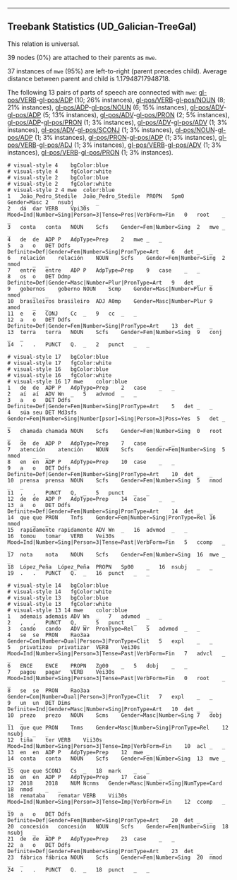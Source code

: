 

--------------------------------------------------------------------------------

## Treebank Statistics (UD_Galician-TreeGal)

This relation is universal.

39 nodes (0%) are attached to their parents as `mwe`.

37 instances of `mwe` (95%) are left-to-right (parent precedes child).
Average distance between parent and child is 1.17948717948718.

The following 13 pairs of parts of speech are connected with `mwe`: [gl-pos/VERB]()-[gl-pos/ADP]() (10; 26% instances), [gl-pos/VERB]()-[gl-pos/NOUN]() (8; 21% instances), [gl-pos/ADP]()-[gl-pos/NOUN]() (6; 15% instances), [gl-pos/ADV]()-[gl-pos/ADP]() (5; 13% instances), [gl-pos/ADV]()-[gl-pos/PRON]() (2; 5% instances), [gl-pos/ADP]()-[gl-pos/PRON]() (1; 3% instances), [gl-pos/ADV]()-[gl-pos/ADV]() (1; 3% instances), [gl-pos/ADV]()-[gl-pos/SCONJ]() (1; 3% instances), [gl-pos/NOUN]()-[gl-pos/ADP]() (1; 3% instances), [gl-pos/PRON]()-[gl-pos/ADP]() (1; 3% instances), [gl-pos/VERB]()-[gl-pos/ADJ]() (1; 3% instances), [gl-pos/VERB]()-[gl-pos/ADV]() (1; 3% instances), [gl-pos/VERB]()-[gl-pos/PRON]() (1; 3% instances).


~~~ conllu
# visual-style 4	bgColor:blue
# visual-style 4	fgColor:white
# visual-style 2	bgColor:blue
# visual-style 2	fgColor:white
# visual-style 2 4 mwe	color:blue
1	João_Pedro_Stedile	João_Pedro_Stedile	PROPN	Spm0	Gender=Masc	2	nsubj	_	_
2	dá	dar	VERB	Vpi30s	Mood=Ind|Number=Sing|Person=3|Tense=Pres|VerbForm=Fin	0	root	_	_
3	conta	conta	NOUN	Scfs	Gender=Fem|Number=Sing	2	mwe	_	_
4	de	de	ADP	P	AdpType=Prep	2	mwe	_	_
5	a	o	DET	Ddfs	Definite=Def|Gender=Fem|Number=Sing|PronType=Art	6	det	_	_
6	relación	relación	NOUN	Scfs	Gender=Fem|Number=Sing	2	nmod	_	_
7	entre	entre	ADP	P	AdpType=Prep	9	case	_	_
8	os	o	DET	Ddmp	Definite=Def|Gender=Masc|Number=Plur|PronType=Art	9	det	_	_
9	gobernos	goberno	NOUN	Scmp	Gender=Masc|Number=Plur	6	nmod	_	_
10	brasileiros	brasileiro	ADJ	A0mp	Gender=Masc|Number=Plur	9	amod	_	_
11	e	e	CONJ	Cc	_	9	cc	_	_
12	a	o	DET	Ddfs	Definite=Def|Gender=Fem|Number=Sing|PronType=Art	13	det	_	_
13	terra	terra	NOUN	Scfs	Gender=Fem|Number=Sing	9	conj	_	_
14	.	.	PUNCT	Q.	_	2	punct	_	_

~~~


~~~ conllu
# visual-style 17	bgColor:blue
# visual-style 17	fgColor:white
# visual-style 16	bgColor:blue
# visual-style 16	fgColor:white
# visual-style 16 17 mwe	color:blue
1	de	de	ADP	P	AdpType=Prep	2	case	_	_
2	aí	aí	ADV	Wn	_	5	advmod	_	_
3	a	o	DET	Ddfs	Definite=Def|Gender=Fem|Number=Sing|PronType=Art	5	det	_	_
4	súa	seu	DET	Md3sfs	Gender=Fem|Number=Sing|Number[psor]=Sing|Person=3|Poss=Yes	5	det	_	_
5	chamada	chamada	NOUN	Scfs	Gender=Fem|Number=Sing	0	root	_	_
6	de	de	ADP	P	AdpType=Prep	7	case	_	_
7	atención	atención	NOUN	Scfs	Gender=Fem|Number=Sing	5	nmod	_	_
8	en	en	ADP	P	AdpType=Prep	10	case	_	_
9	a	o	DET	Ddfs	Definite=Def|Gender=Fem|Number=Sing|PronType=Art	10	det	_	_
10	prensa	prensa	NOUN	Scfs	Gender=Fem|Number=Sing	5	nmod	_	_
11	,	,	PUNCT	Q,	_	5	punct	_	_
12	de	de	ADP	P	AdpType=Prep	14	case	_	_
13	a	o	DET	Ddfs	Definite=Def|Gender=Fem|Number=Sing|PronType=Art	14	det	_	_
14	que	que	PRON	Tnfs	Gender=Fem|Number=Sing|PronType=Rel	16	nmod	_	_
15	rapidamente	rapidamente	ADV	Wn	_	16	advmod	_	_
16	tomou	tomar	VERB	Vei30s	Mood=Ind|Number=Sing|Person=3|Tense=Past|VerbForm=Fin	5	ccomp	_	_
17	nota	nota	NOUN	Scfs	Gender=Fem|Number=Sing	16	mwe	_	_
18	López_Peña	López_Peña	PROPN	Sp00	_	16	nsubj	_	_
19	.	.	PUNCT	Q.	_	16	punct	_	_

~~~


~~~ conllu
# visual-style 14	bgColor:blue
# visual-style 14	fgColor:white
# visual-style 13	bgColor:blue
# visual-style 13	fgColor:white
# visual-style 13 14 mwe	color:blue
1	ademais	ademais	ADV	Wn	_	7	advmod	_	_
2	,	,	PUNCT	Q,	_	5	punct	_	_
3	cando	cando	ADV	Wr	PronType=Rel	5	advmod	_	_
4	se	se	PRON	Rao3aa	Gender=Com|Number=Dual|Person=3|PronType=Clit	5	expl	_	_
5	privatizou	privatizar	VERB	Vei30s	Mood=Ind|Number=Sing|Person=3|Tense=Past|VerbForm=Fin	7	advcl	_	_
6	ENCE	ENCE	PROPN	Zg00	_	5	dobj	_	_
7	pagou	pagar	VERB	Vei30s	Mood=Ind|Number=Sing|Person=3|Tense=Past|VerbForm=Fin	0	root	_	_
8	se	se	PRON	Rao3aa	Gender=Com|Number=Dual|Person=3|PronType=Clit	7	expl	_	_
9	un	un	DET	Dims	Definite=Ind|Gender=Masc|Number=Sing|PronType=Art	10	det	_	_
10	prezo	prezo	NOUN	Scms	Gender=Masc|Number=Sing	7	dobj	_	_
11	que	que	PRON	Tnms	Gender=Masc|Number=Sing|PronType=Rel	12	nsubj	_	_
12	tiña	ter	VERB	Vii30s	Mood=Ind|Number=Sing|Person=3|Tense=Imp|VerbForm=Fin	10	acl	_	_
13	en	en	ADP	P	AdpType=Prep	12	mwe	_	_
14	conta	conta	NOUN	Scfs	Gender=Fem|Number=Sing	13	mwe	_	_
15	que	que	SCONJ	Cs	_	18	mark	_	_
16	en	en	ADP	P	AdpType=Prep	17	case	_	_
17	2018	2018	NUM	Ncnms	Gender=Masc|Number=Sing|NumType=Card	18	nmod	_	_
18	remataba	rematar	VERB	Vii30s	Mood=Ind|Number=Sing|Person=3|Tense=Imp|VerbForm=Fin	12	ccomp	_	_
19	a	o	DET	Ddfs	Definite=Def|Gender=Fem|Number=Sing|PronType=Art	20	det	_	_
20	concesión	concesión	NOUN	Scfs	Gender=Fem|Number=Sing	18	nsubj	_	_
21	de	de	ADP	P	AdpType=Prep	23	case	_	_
22	a	o	DET	Ddfs	Definite=Def|Gender=Fem|Number=Sing|PronType=Art	23	det	_	_
23	fábrica	fábrica	NOUN	Scfs	Gender=Fem|Number=Sing	20	nmod	_	_
24	.	.	PUNCT	Q.	_	18	punct	_	_

~~~



